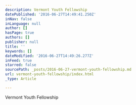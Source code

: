 ```yaml
---
description: Vermont Youth Fellowship
datePublished: '2016-06-27T14:49:41.250Z'
inNav: false
inLanguage: null
author: []
hasPage: true
authors: []
publisher: null
title: ''
keywords: []
dateModified: '2016-06-27T14:49:26.277Z'
inFeed: true
starred: false
sourcePath: _posts/2016-06-27-vermont-youth-fellowship.md
url: vermont-youth-fellowship/index.html
_type: Article

---
```

Vermont Youth Fellowship